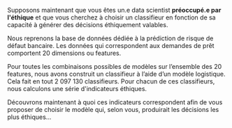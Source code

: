 Supposons maintenant que vous êtes un.e data scientist **préoccupé.e par l'éthique** et que vous cherchez à choisir un classifieur en fonction de sa capacité à générer des décisions éthiquement valables.

Nous reprenons la base de données dédiée à la prédiction de risque de défaut bancaire. Les données qui correspondent aux demandes de prêt comportent 20 dimensions ou features.

Pour toutes les combinaisons possibles de modèles sur l’ensemble des 20 features, nous avons construit un classifieur à l’aide d’un modèle logistique. Cela fait en tout 2 097 130 classifieurs. Pour chacun de ces classifieurs, nous calculons une série d'indicateurs éthiques.

Découvrons maintenant à quoi ces indicateurs correspondent afin de vous proposer de choisir le modèle qui, selon vous, produirait les décisions les plus éthiques...
